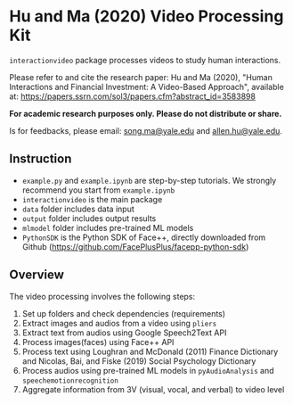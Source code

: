 # Hu and Ma (2020) Video Processing Kit

`interactionvideo` package processes videos to study human interactions. 

Please refer to  and cite the research paper: Hu and Ma (2020), "Human Interactions and Financial Investment: A Video-Based Approach", available at: https://papers.ssrn.com/sol3/papers.cfm?abstract_id=3583898

**For academic research purposes only. Please do not distribute or share.**

Is for feedbacks, please email: song.ma@yale.edu and allen.hu@yale.edu.



## Instruction

- `example.py` and `example.ipynb` are step-by-step tutorials. We strongly recommend you start from `example.ipynb`
- `interactionvideo` is the main package
- `data` folder includes data input
- `output` folder includes output results
- `mlmodel` folder includes pre-trained ML models
- `PythonSDK` is the Python SDK of Face++, directly downloaded from Github (https://github.com/FacePlusPlus/facepp-python-sdk)

## Overview

The video processing involves the following steps:

1. Set up folders and check dependencies (requirements)
2. Extract images and audios from a video using `pliers`
3. Extract text from audios using Google Speech2Text API
4. Process images(faces) using Face++ API
5. Process text using Loughran and McDonald (2011) Finance Dictionary and Nicolas, Bai, and Fiske (2019) Social Psychology Dictionary
6. Process audios using pre-trained ML models in `pyAudioAnalysis` and `speechemotionrecognition`
7. Aggregate information from 3V (visual, vocal, and verbal) to video level